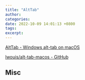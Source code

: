 ```yaml
---
title: "AltTab"
author: 
categories: 
date: 2022-10-09 14:01:13 +0800
tags: 
excerpt: 
---
```





[AltTab - Windows alt-tab on macOS](https://alt-tab-macos.netlify.app/)


[lwouis/alt-tab-macos - GitHub](https://github.com/lwouis/alt-tab-macos)










## Misc





